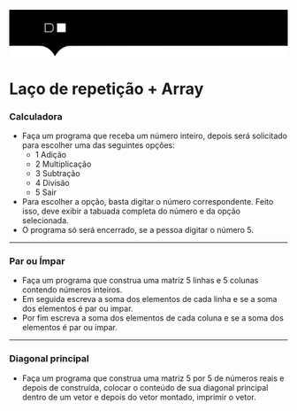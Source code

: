 ![](./digital-house-header.png)

# Laço de repetição + Array

### Calculadora
- Faça um programa que receba um número inteiro, depois será solicitado para escolher uma das seguintes opções:
    - 1 Adição
    - 2 Multiplicação
    - 3 Subtração
    - 4 Divisão
    - 5 Sair
- Para escolher a opção, basta digitar o número correspondente. Feito isso, deve exibir a tabuada completa do número e da opção selecionada. 
- O programa só será encerrado, se a pessoa digitar o número 5.
----------------------------------------------------
### Par ou Ímpar
- Faça um programa que construa uma matriz 5 linhas e 5 colunas contendo números inteiros. 
- Em seguida escreva a soma dos elementos de cada linha e se a soma dos elementos é par ou impar. 
- Por fim escreva a soma dos elementos de cada coluna e se a soma dos elementos é par ou impar.
----------------------------------------------------
### Diagonal principal
- Faça um programa que construa uma matriz 5 por 5 de números reais e depois de construída, colocar o conteúdo de sua diagonal principal dentro de um vetor e depois do vetor montado, imprimir o vetor.

